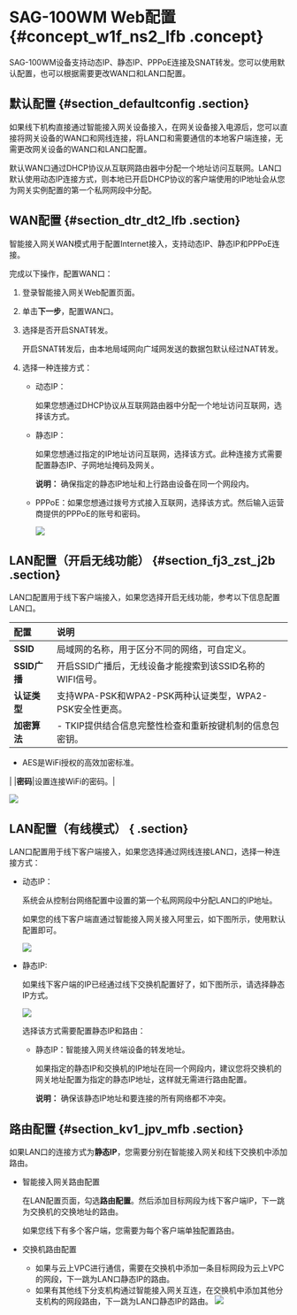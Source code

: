 # SAG-100WM Web配置 {#concept_w1f_ns2_lfb .concept}

SAG-100WM设备支持动态IP、静态IP、PPPoE连接及SNAT转发。您可以使用默认配置，也可以根据需要更改WAN口和LAN口配置。

## 默认配置 {#section_defaultconfig .section}

如果线下机构直接通过智能接入网关设备接入，在网关设备接入电源后，您可以直接将网关设备的WAN口和网线连接，将LAN口和需要通信的本地客户端连接，无需更改网关设备的WAN口和LAN口配置。

默认WAN口通过DHCP协议从互联网路由器中分配一个地址访问互联网。LAN口默认使用动态IP连接方式，则本地已开启DHCP协议的客户端使用的IP地址会从您为网关实例配置的第一个私网网段中分配。

## WAN配置 {#section_dtr_dt2_lfb .section}

智能接入网关WAN模式用于配置Internet接入，支持动态IP、静态IP和PPPoE连接。

完成以下操作，配置WAN口：

1.  登录智能接入网关Web配置页面。
2.  单击**下一步**，配置WAN口。
3.  选择是否开启SNAT转发。

    开启SNAT转发后，由本地局域网向广域网发送的数据包默认经过NAT转发。

4.  选择一种连接方式：
    -   动态IP：

        如果您想通过DHCP协议从互联网路由器中分配一个地址访问互联网，选择该方式。

    -   静态IP：

        如果您想通过指定的IP地址访问互联网，选择该方式。此种连接方式需要配置静态IP、子网地址掩码及网关。

        **说明：** 确保指定的静态IP地址和上行路由设备在同一个网段内。

    -   PPPoE：如果您想通过拨号方式接入互联网，选择该方式。然后输入运营商提供的PPPoE的账号和密码。

        ![](http://static-aliyun-doc.oss-cn-hangzhou.aliyuncs.com/assets/img/15409/15489884636821_zh-CN.png)


## LAN配置（开启无线功能） {#section_fj3_zst_j2b .section}

LAN口配置用于线下客户端接入，如果您选择开启无线功能，参考以下信息配置LAN口。

|配置|说明|
|:-|:-|
|**SSID**|局域网的名称，用于区分不同的网络，可自定义。|
|**SSID广播**|开启SSID广播后，无线设备才能搜索到该SSID名称的WIFI信号。|
|**认证类型**|支持WPA-PSK和WPA2-PSK两种认证类型，WPA2-PSK安全性更高。|
|**加密算法**| -   TKIP提供结合信息完整性检查和重新按键机制的信息包密钥。
-   AES是WiFi授权的高效加密标准。

 |
|**密码**|设置连接WiFi的密码。|

![](http://static-aliyun-doc.oss-cn-hangzhou.aliyuncs.com/assets/img/23646/154898846313651_zh-CN.png)

## LAN配置（有线模式） { .section}

LAN口配置用于线下客户端接入，如果您选择通过网线连接LAN口，选择一种连接方式：

-   动态IP：

    系统会从控制台网络配置中设置的第一个私网网段中分配LAN口的IP地址。

    如果您的线下客户端直通过智能接入网关接入阿里云，如下图所示，使用默认配置即可。

    ![](http://static-aliyun-doc.oss-cn-hangzhou.aliyuncs.com/assets/img/15409/15489884636822_zh-CN.png)

-   静态IP:

    如果线下客户端的IP已经通过线下交换机配置好了，如下图所示，请选择静态IP方式。

    ![](http://static-aliyun-doc.oss-cn-hangzhou.aliyuncs.com/assets/img/15409/15489884636823_zh-CN.png)

    选择该方式需要配置静态IP和路由：

    -   静态IP：智能接入网关终端设备的转发地址。

        如果指定的静态IP和交换机的IP地址在同一个网段内，建议您将交换机的网关地址配置为指定的静态IP地址，这样就无需进行路由配置。

        **说明：** 确保该静态IP地址和要连接的所有网络都不冲突。


## 路由配置 {#section_kv1_jpv_mfb .section}

如果LAN口的连接方式为**静态IP**，您需要分别在智能接入网关和线下交换机中添加路由。

-   智能接入网关路由配置

    在LAN配置页面，勾选**路由配置**。然后添加目标网段为线下客户端IP，下一跳为交换机的交换地址的路由。

    如果您线下有多个客户端，您需要为每个客户端单独配置路由。

-   交换机路由配置

    -   如果与云上VPC进行通信，需要在交换机中添加一条目标网段为云上VPC的网段，下一跳为LAN口静态IP的路由。
    -   如果有其他线下分支机构通过智能接入网关互连，在交换机中添加其他分支机构的网段路由，下一跳为LAN口静态IP的路由。
    ![](http://static-aliyun-doc.oss-cn-hangzhou.aliyuncs.com/assets/img/15409/15489884636824_zh-CN.png)


